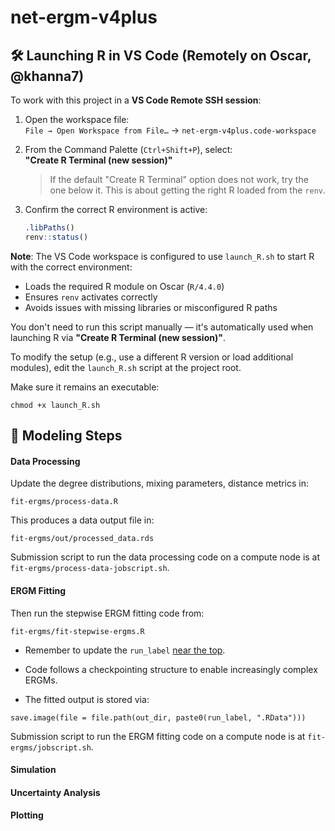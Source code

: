 # net-ergm-v4plus

## 🛠 Launching R in VS Code (Remotely on Oscar, @khanna7)

To work with this project in a **VS Code Remote SSH session**:

1. Open the workspace file:  
   `File → Open Workspace from File…` → `net-ergm-v4plus.code-workspace`

2. From the Command Palette (`Ctrl+Shift+P`), select:  
   **"Create R Terminal (new session)"**  
   > If the default "Create R Terminal" option does not work, try the one below it. This is about getting the right R loaded from the `renv`. 

3. Confirm the correct R environment is active:
   ```r
   .libPaths()
   renv::status()
   ```

**Note**: 
The VS Code workspace is configured to use `launch_R.sh` to start R with the correct environment:

- Loads the required R module on Oscar (`R/4.4.0`)
- Ensures `renv` activates correctly
- Avoids issues with missing libraries or misconfigured R paths

You don't need to run this script manually — it's automatically used when launching R via **"Create R Terminal (new session)"**.

To modify the setup (e.g., use a different R version or load additional modules), edit the `launch_R.sh` script at the project root.

Make sure it remains an executable:
```
chmod +x launch_R.sh
```




## 🧩 Modeling Steps 

#### Data Processing

Update the degree distributions, mixing parameters, distance metrics in:

```
fit-ergms/process-data.R
```

This produces a data output file in:

```
fit-ergms/out/processed_data.rds
```

Submission script to run the data processing code on a compute node is at
`fit-ergms/process-data-jobscript.sh`.

#### ERGM Fitting

Then run the stepwise ERGM fitting code from:

```
fit-ergms/fit-stepwise-ergms.R
```

- Remember to update the `run_label` [near the top](https://github.com/hepcep/net-ergm-v4plus/blob/60bb27461392556ac56834b7dedf82961e236edc/fit-ergms/fit-stepwise-ergms.R#L9).

- Code follows a checkpointing structure to enable increasingly complex ERGMs.

- The fitted output is stored via:

```
save.image(file = file.path(out_dir, paste0(run_label, ".RData")))
```

Submission script to run the ERGM fitting code on a compute node is at
`fit-ergms/jobscript.sh`.

#### Simulation



#### Uncertainty Analysis

#### Plotting